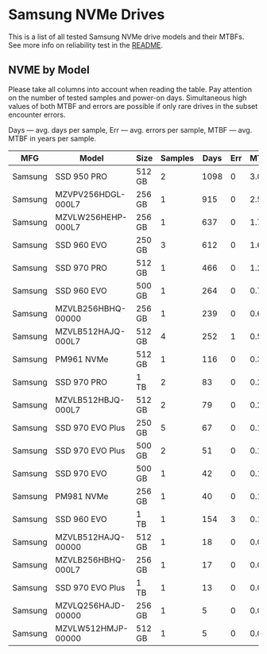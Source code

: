 Samsung NVMe Drives
===================

This is a list of all tested Samsung NVMe drive models and their MTBFs. See more
info on reliability test in the [README](https://github.com/bsdhw/SMART).

NVME by Model
------------

Please take all columns into account when reading the table. Pay attention on the
number of tested samples and power-on days. Simultaneous high values of both MTBF
and errors are possible if only rare drives in the subset encounter errors.

Days   — avg. days per sample,
Err    — avg. errors per sample,
MTBF   — avg. MTBF in years per sample.

| MFG       | Model              | Size   | Samples | Days  | Err   | MTBF   |
|-----------|--------------------|--------|---------|-------|-------|--------|
| Samsung   | SSD 950 PRO        | 512 GB | 2       | 1098  | 0     | 3.01   |
| Samsung   | MZVPV256HDGL-000L7 | 256 GB | 1       | 915   | 0     | 2.51   |
| Samsung   | MZVLW256HEHP-000L7 | 256 GB | 1       | 637   | 0     | 1.75   |
| Samsung   | SSD 960 EVO        | 250 GB | 3       | 612   | 0     | 1.68   |
| Samsung   | SSD 970 PRO        | 512 GB | 1       | 466   | 0     | 1.28   |
| Samsung   | SSD 960 EVO        | 500 GB | 1       | 264   | 0     | 0.72   |
| Samsung   | MZVLB256HBHQ-00000 | 256 GB | 1       | 239   | 0     | 0.66   |
| Samsung   | MZVLB512HAJQ-000L7 | 512 GB | 4       | 252   | 1     | 0.53   |
| Samsung   | PM961 NVMe         | 512 GB | 1       | 116   | 0     | 0.32   |
| Samsung   | SSD 970 PRO        | 1 TB   | 2       | 83    | 0     | 0.23   |
| Samsung   | MZVLB512HBJQ-000L7 | 512 GB | 2       | 79    | 0     | 0.22   |
| Samsung   | SSD 970 EVO Plus   | 250 GB | 5       | 67    | 0     | 0.19   |
| Samsung   | SSD 970 EVO Plus   | 500 GB | 2       | 51    | 0     | 0.14   |
| Samsung   | SSD 970 EVO        | 500 GB | 1       | 42    | 0     | 0.12   |
| Samsung   | PM981 NVMe         | 256 GB | 1       | 40    | 0     | 0.11   |
| Samsung   | SSD 960 EVO        | 1 TB   | 1       | 154   | 3     | 0.11   |
| Samsung   | MZVLB512HAJQ-00000 | 512 GB | 1       | 18    | 0     | 0.05   |
| Samsung   | MZVLB256HBHQ-000L7 | 256 GB | 1       | 17    | 0     | 0.05   |
| Samsung   | SSD 970 EVO Plus   | 1 TB   | 1       | 13    | 0     | 0.04   |
| Samsung   | MZVLQ256HAJD-00000 | 256 GB | 1       | 5     | 0     | 0.02   |
| Samsung   | MZVLW512HMJP-00000 | 512 GB | 1       | 5     | 0     | 0.02   |
